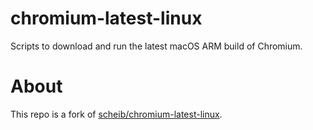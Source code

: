# chromium-latest-linux
Scripts to download and run the latest macOS ARM build of Chromium.

# About

This repo is a fork of [scheib/chromium-latest-linux](https://github.com/scheib/chromium-latest-linux).
